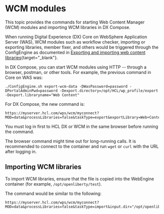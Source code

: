 # WCM modules

This topic provides the commands for starting Web Content Manager (WCM) modules and importing WCM libraries in DX Compose.

When running Digital Experience (DX) Core on WebSphere Application Server (WAS), WCM modules such as workflow checker, importing or exporting libraries, member fixer, and others would be triggered through the ConfigEngine as documented in [Exporting and importing web content libraries](https://opensource.hcltechsw.com/digital-experience/latest/manage_content/wcm_configuration/wcm_adm_tools/wcmlibrary_export/index.html){target="_blank"}.

In DX Compose, you can start WCM modules using HTTP -- through a browser, postman, or other tools. For example, the previous command in Core on WAS was:

```
./ConfigEngine.sh export-wcm-data -DWasPassword=password -DPortalAdminPwd=password -Dexport.directory=/opt/HCL/wp_profile/export -Dexport.libraryname="Web Content"
```

For DX Compose, the new command is:

```
https://myserver.hcl.com/wps/wcm/myconnect?MOD=data&processLibraries=false&taskType=export&exportLibrary=Web+Content&output.dir=%2Fopt%2FHCL%2Fwp_profile%2Fexport
```

You must log in first to HCL DX or WCM in the same browser before running the command.

The browser command might time out for long-running calls. It is recommended to connect to the container and run `wget` or `curl` with the URL after logging in.

## Importing WCM libraries

To import WCM libraries, ensure that the file is copied into the WebEngine container (for example, `/opt/openliberty/test`). 

The command would be similar to the following:

```
https://myserver.hcl.com/wps/wcm/myconnect?MOD=data&processLibraries=false&taskType=import&input.dir="/opt/openliberty/test"&skipScheduleActions=false&renameConflict=false&importLibrary=importLibrary
```